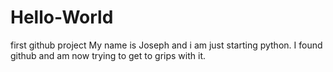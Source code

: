 # Hello-World
first github project 
My name is Joseph and i am just starting python. I found github and am now trying to get to grips with it.
